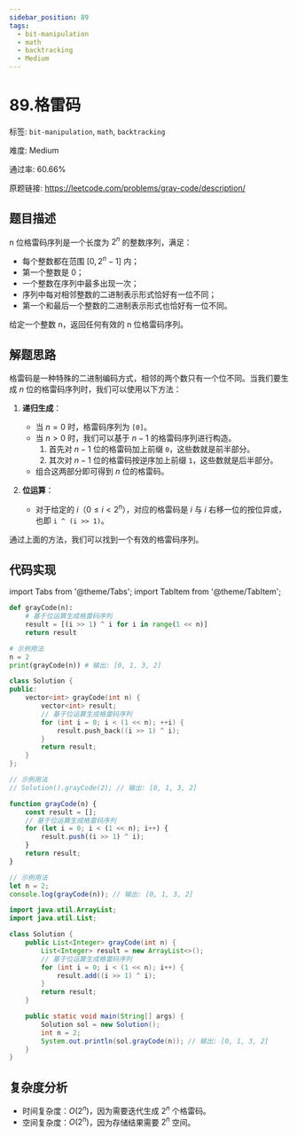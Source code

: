 ```yaml
---
sidebar_position: 89
tags:
  - bit-manipulation
  - math
  - backtracking
  - Medium
---
```


# 89.格雷码

标签: `bit-manipulation`, `math`, `backtracking`

难度: Medium

通过率: 60.66%

原题链接: https://leetcode.com/problems/gray-code/description/

## 题目描述
n 位格雷码序列是一个长度为 $2^n$ 的整数序列，满足：

- 每个整数都在范围 $[0, 2^n - 1]$ 内；
- 第一个整数是 0；
- 一个整数在序列中最多出现一次；
- 序列中每对相邻整数的二进制表示形式恰好有一位不同；
- 第一个和最后一个整数的二进制表示形式也恰好有一位不同。

给定一个整数 n，返回任何有效的 n 位格雷码序列。

## 解题思路
格雷码是一种特殊的二进制编码方式，相邻的两个数只有一个位不同。当我们要生成 $n$ 位的格雷码序列时，我们可以使用以下方法：

1. **递归生成**：
   - 当 $n = 0$ 时，格雷码序列为 `[0]`。
   - 当 $n > 0$ 时，我们可以基于 $n-1$ 的格雷码序列进行构造。
     1. 首先对 $n-1$ 位的格雷码加上前缀 `0`，这些数就是前半部分。
     2. 其次对 $n-1$ 位的格雷码按逆序加上前缀 `1`，这些数就是后半部分。
   - 组合这两部分即可得到 $n$ 位的格雷码。
   
2. **位运算**：
   - 对于给定的 $i$（$0 \leq i < 2^n$），对应的格雷码是 $i$ 与 $i$ 右移一位的按位异或，也即 `i ^ (i >> 1)`。

通过上面的方法，我们可以找到一个有效的格雷码序列。

## 代码实现
import Tabs from '@theme/Tabs';
import TabItem from '@theme/TabItem';

<Tabs>
<TabItem value="python" label="Python">

```python
def grayCode(n):
    # 基于位运算生成格雷码序列
    result = [(i >> 1) ^ i for i in range(1 << n)]
    return result

# 示例用法
n = 2
print(grayCode(n)) # 输出: [0, 1, 3, 2]
```

</TabItem>
<TabItem value="cpp" label="C++">

```cpp
class Solution {
public:
    vector<int> grayCode(int n) {
        vector<int> result;
        // 基于位运算生成格雷码序列
        for (int i = 0; i < (1 << n); ++i) {
            result.push_back((i >> 1) ^ i);
        }
        return result;
    }
};

// 示例用法
// Solution().grayCode(2); // 输出: [0, 1, 3, 2]
```

</TabItem>
<TabItem value="javascript" label="JavaScript">

```javascript
function grayCode(n) {
    const result = [];
    // 基于位运算生成格雷码序列
    for (let i = 0; i < (1 << n); i++) {
        result.push((i >> 1) ^ i);
    }
    return result;
}

// 示例用法
let n = 2;
console.log(grayCode(n)); // 输出: [0, 1, 3, 2]
```

</TabItem>
<TabItem value="java" label="Java">

```java
import java.util.ArrayList;
import java.util.List;

class Solution {
    public List<Integer> grayCode(int n) {
        List<Integer> result = new ArrayList<>();
        // 基于位运算生成格雷码序列
        for (int i = 0; i < (1 << n); i++) {
            result.add((i >> 1) ^ i);
        }
        return result;
    }

    public static void main(String[] args) {
        Solution sol = new Solution();
        int n = 2;
        System.out.println(sol.grayCode(n)); // 输出: [0, 1, 3, 2]
    }
}
```

</TabItem>
</Tabs>

## 复杂度分析
- 时间复杂度：$O(2^n)$，因为需要迭代生成 $2^n$ 个格雷码。
- 空间复杂度：$O(2^n)$，因为存储结果需要 $2^n$ 空间。
